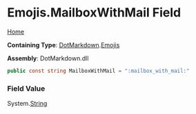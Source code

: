 # Emojis\.MailboxWithMail Field

[Home](../../../README.md)

**Containing Type**: [DotMarkdown](../../README.md)\.[Emojis](../README.md)

**Assembly**: DotMarkdown\.dll

```csharp
public const string MailboxWithMail = ":mailbox_with_mail:"
```

### Field Value

System\.[String](https://docs.microsoft.com/en-us/dotnet/api/system.string)